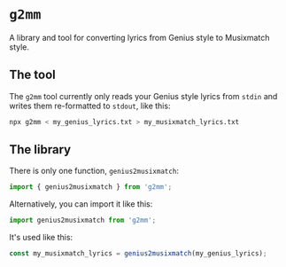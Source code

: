 # `g2mm`

A library and tool for converting lyrics from Genius style to Musixmatch style.

## The tool

The `g2mm` tool currently only reads your Genius style lyrics from `stdin` and
writes them re-formatted to `stdout`, like this:

```sh
npx g2mm < my_genius_lyrics.txt > my_musixmatch_lyrics.txt
```

## The library

There is only one function, `genius2musixmatch`:

```js
import { genius2musixmatch } from 'g2mm';
```

Alternatively, you can import it like this:

```js
import genius2musixmatch from 'g2mm';
```

It's used like this:

```js
const my_musixmatch_lyrics = genius2musixmatch(my_genius_lyrics);
```
